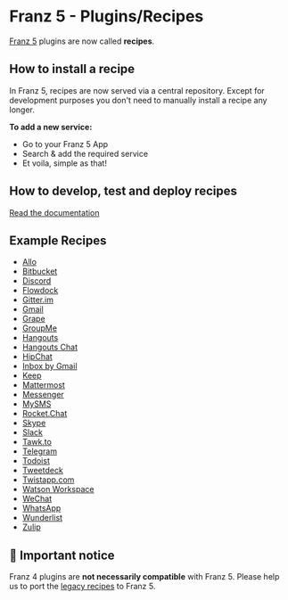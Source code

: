 # Franz 5 - Plugins/Recipes
[Franz 5](https://github.com/meetfranz/franz) plugins are now called __recipes__.

## How to install a recipe
In Franz 5, recipes are now served via a central repository. Except for development purposes you don't need to manually install a recipe any longer.

__To add a new service:__
* Go to your Franz 5 App
* Search & add the required service
* Et voila, simple as that!

## How to develop, test and deploy recipes
[Read the documentation](/docs)

## Example Recipes
* [Allo](https://github.com/SiloCityLabs/recipe-franz-googleallo)
* [Bitbucket](https://github.com/17number/franz-recipe-bitbucket)
* [Discord](https://github.com/meetfranz/recipe-discord)
* [Flowdock](https://github.com/meetfranz/recipe-flowdock)
* [Gitter.im](https://github.com/BrianGilbert/franz-recipe-gitter)
* [Gmail](https://github.com/meetfranz/recipe-gmail)
* [Grape](https://github.com/meetfranz/recipe-grape)
* [GroupMe](https://github.com/meetfranz/recipe-groupme)
* [Hangouts](https://github.com/meetfranz/recipe-hangouts)
* [Hangouts Chat](https://github.com/meetfranz/recipe-hangoutschat)
* [HipChat](https://github.com/meetfranz/recipe-hipchat)
* [Inbox by Gmail](https://github.com/meetfranz/recipe-inbox)
* [Keep](https://github.com/SiloCityLabs/recipe-franz-googlekeep)
* [Mattermost](https://github.com/meetfranz/recipe-mattermost)
* [Messenger](https://github.com/meetfranz/recipe-messenger)
* [MySMS](https://github.com/meetfranz/recipe-mysms)
* [Rocket.Chat](https://github.com/meetfranz/recipe-rocketchat)
* [Skype](https://github.com/meetfranz/recipe-skype)
* [Slack](https://github.com/meetfranz/recipe-slack)
* [Tawk.to](https://github.com/BrianGilbert/franz-recipe-tawk)
* [Telegram](https://github.com/meetfranz/recipe-telegram)
* [Todoist](https://github.com/avatarkava/recipe-todoist)
* [Tweetdeck](https://github.com/meetfranz/recipe-tweetdeck)
* [Twistapp.com](https://github.com/BrianGilbert/franz-recipe-twist)
* [Watson Workspace](https://github.com/edm00se/franz-recipe-watson-workspace)
* [WeChat](https://github.com/BrianGilbert/franz-recipe-wechat)
* [WhatsApp](https://github.com/meetfranz/recipe-whatsapp)
* [Wunderlist](https://github.com/tano297/recipe-franz-wunderlist)
* [Zulip](https://github.com/adambirds/recipe-zulip)

## :rotating_light: Important notice
Franz 4 plugins are __not necessarily compatible__ with Franz 5. Please help us to port the [legacy recipes](https://github.com/meetfranz/plugins-legacy) to Franz 5.
